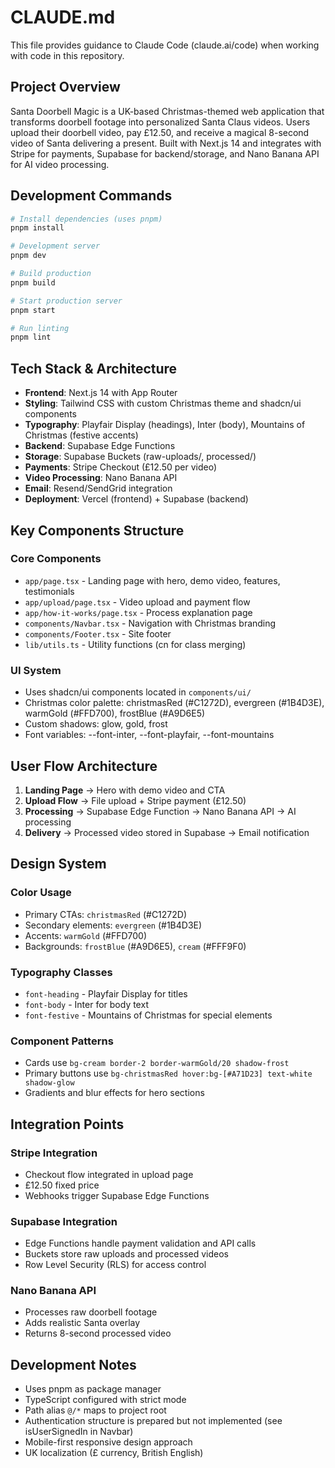 # CLAUDE.md

This file provides guidance to Claude Code (claude.ai/code) when working with code in this repository.

## Project Overview

Santa Doorbell Magic is a UK-based Christmas-themed web application that transforms doorbell footage into personalized Santa Claus videos. Users upload their doorbell video, pay £12.50, and receive a magical 8-second video of Santa delivering a present. Built with Next.js 14 and integrates with Stripe for payments, Supabase for backend/storage, and Nano Banana API for AI video processing.

## Development Commands

```bash
# Install dependencies (uses pnpm)
pnpm install

# Development server
pnpm dev

# Build production
pnpm build

# Start production server
pnpm start

# Run linting
pnpm lint
```

## Tech Stack & Architecture

- **Frontend**: Next.js 14 with App Router
- **Styling**: Tailwind CSS with custom Christmas theme and shadcn/ui components
- **Typography**: Playfair Display (headings), Inter (body), Mountains of Christmas (festive accents)
- **Backend**: Supabase Edge Functions
- **Storage**: Supabase Buckets (raw-uploads/, processed/)
- **Payments**: Stripe Checkout (£12.50 per video)
- **Video Processing**: Nano Banana API
- **Email**: Resend/SendGrid integration
- **Deployment**: Vercel (frontend) + Supabase (backend)

## Key Components Structure

### Core Components
- `app/page.tsx` - Landing page with hero, demo video, features, testimonials
- `app/upload/page.tsx` - Video upload and payment flow
- `app/how-it-works/page.tsx` - Process explanation page
- `components/Navbar.tsx` - Navigation with Christmas branding
- `components/Footer.tsx` - Site footer
- `lib/utils.ts` - Utility functions (cn for class merging)

### UI System
- Uses shadcn/ui components located in `components/ui/`
- Christmas color palette: christmasRed (#C1272D), evergreen (#1B4D3E), warmGold (#FFD700), frostBlue (#A9D6E5)
- Custom shadows: glow, gold, frost
- Font variables: --font-inter, --font-playfair, --font-mountains

## User Flow Architecture

1. **Landing Page** → Hero with demo video and CTA
2. **Upload Flow** → File upload + Stripe payment (£12.50)
3. **Processing** → Supabase Edge Function → Nano Banana API → AI processing
4. **Delivery** → Processed video stored in Supabase → Email notification

## Design System

### Color Usage
- Primary CTAs: `christmasRed` (#C1272D)
- Secondary elements: `evergreen` (#1B4D3E)
- Accents: `warmGold` (#FFD700)
- Backgrounds: `frostBlue` (#A9D6E5), `cream` (#FFF9F0)

### Typography Classes
- `font-heading` - Playfair Display for titles
- `font-body` - Inter for body text
- `font-festive` - Mountains of Christmas for special elements

### Component Patterns
- Cards use `bg-cream border-2 border-warmGold/20 shadow-frost`
- Primary buttons use `bg-christmasRed hover:bg-[#A71D23] text-white shadow-glow`
- Gradients and blur effects for hero sections

## Integration Points

### Stripe Integration
- Checkout flow integrated in upload page
- £12.50 fixed price
- Webhooks trigger Supabase Edge Functions

### Supabase Integration
- Edge Functions handle payment validation and API calls
- Buckets store raw uploads and processed videos
- Row Level Security (RLS) for access control

### Nano Banana API
- Processes raw doorbell footage
- Adds realistic Santa overlay
- Returns 8-second processed video

## Development Notes

- Uses pnpm as package manager
- TypeScript configured with strict mode
- Path alias `@/*` maps to project root
- Authentication structure is prepared but not implemented (see isUserSignedIn in Navbar)
- Mobile-first responsive design approach
- UK localization (£ currency, British English)